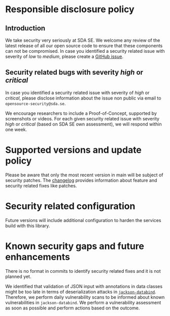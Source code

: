 # Responsible disclosure policy

## Introduction

We take security very seriously at SDA SE.
We welcome any review of the latest release of all our open source code to ensure that these
components can not be compromised.
In case you identified a security related issue with severity of _low_ to _medium_, please create a
[GitHub issue](https://github.com/SDA-SE/sda-spring-boot-commons/issues). 


## Security related bugs with severity _high_ or _critical_

In case you identified a security related issue with severity of _high_ or _critical_, please
disclose information about the issue non public via email to `opensource-security@sda.se`.

We encourage researchers to include a Proof-of-Concept, supported by screenshots or videos.
For each given security related issue with severity _high_ or _critical_ (based on SDA SE own
assessment), we will respond within one week.


# Supported versions and update policy

Please be aware that only the most recent version in main will be subject of security patches.
The [changelog](https://github.com/SDA-SE/sda-spring-boot-commons/releases/) provides information
about feature and security related fixes like patches.


# Security related configuration

Future versions will include additional configuration to harden the services build with this
library.


# Known security gaps and future enhancements

There is no format in commits to identify security related fixes and it is not planned yet.

We identified that validation of JSON input with annotations in data classes might be too late in
terms of deserialization attacks in [`jackson-databind`](https://github.com/FasterXML/jackson-databind).
Therefore, we perform daily vulnerability scans to be informed about known vulnerabilities in
`jackson-databind`.
We perform a vulnerability assessment as soon as possible and perform actions based on the outcome.
